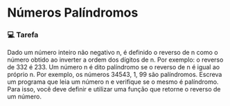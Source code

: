 # Números Palíndromos 

### 💻 Tarefa

Dado um número inteiro não negativo n, é definido o reverso de n como o número obtido ao inverter
a ordem dos dígitos de n. Por exemplo: o reverso de 332 é 233. Um número n é dito palíndromo
se o reverso de n é igual ao próprio n. Por exemplo, os números 34543, 1, 99 são palíndromos.
Escreva um programa que leia um número n e verifique se o mesmo é palíndromo. Para isso,
você deve definir e utilizar uma função que retorne o reverso de um número.


